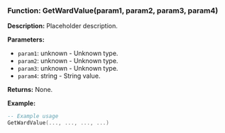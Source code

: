 ### Function: GetWardValue(param1, param2, param3, param4)

**Description:**
Placeholder description.

**Parameters:**
- `param1`: unknown - Unknown type.
- `param2`: unknown - Unknown type.
- `param3`: unknown - Unknown type.
- `param4`: string - String value.

**Returns:** None.

**Example:**

```lua
-- Example usage
GetWardValue(..., ..., ..., ...)
```
